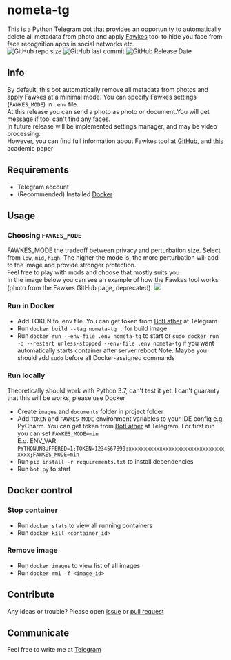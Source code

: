 # nometa-tg

This is a Python Telegram bot that provides an opportunity to automatically delete all metadata from photo and apply [Fawkes](https://github.com/Shawn-Shan/fawkes) tool to hide you face from face recognition apps in social networks etc.<br/>
![GitHub repo size](https://img.shields.io/github/repo-size/sigseg5/nometa-tg)
![GitHub last commit](https://img.shields.io/github/last-commit/sigseg5/nometa-tg)
![GitHub Release Date](https://img.shields.io/github/release-date/sigseg5/nometa-tg)

## Info

By default, this bot automatically remove all metadata from photos and apply Fawkes at a minimal mode. You can specify Fawkes settings (`FAWKES_MODE`) in `.env` file.<br>
At this release you can send a photo as photo or document.You will get message if tool can't find any faces.<br>
In future release will be implemented settings manager, and may be video processing.<br>
However, you can find full information about Fawkes tool at [GitHub](https://github.com/Shawn-Shan/fawkes), and [this](https://www.shawnshan.com/files/publication/fawkes.pdf) academic paper

## Requirements

* Telegram account
* (Recommended) Installed [Docker](https://www.docker.com/)

## Usage

### Choosing `FAWKES_MODE`

FAWKES_MODE the tradeoff between privacy and perturbation size. Select from `low`, `mid`, `high`. The higher the mode is, the more perturbation will add to the image and provide stronger protection.<br>
Feel free to play with mods and choose that mostly suits you<br>
In the image below you can see an example of how the Fawkes tool works (photo from the Fawkes GitHub page, deprecated).
![](http://sandlab.cs.uchicago.edu/fawkes/files/obama.png)

### Run in Docker

* Add TOKEN to .env file. You can get token from [BotFather](https://www.t.me/BotFather) at Telegram
* Run `docker build --tag nometa-tg .` for build image
* Run `docker run --env-file .env nometa-tg` to start or `sudo docker run -d --restart unless-stopped --env-file .env nometa-tg` if you want automatically starts container after server reboot
Note: Maybe you should add `sudo` before all Docker-assigned commands

### Run locally

Theoretically should work with Python 3.7, can't test it yet.
I can't guaranty that this will be works, please use Docker

* Create `images` and `documents` folder in project folder
* Add `TOKEN` and `FAWKES_MODE` environment variables to your IDE config e.g. PyCharm. You can get token from [BotFather](https://www.t.me/BotFather) at Telegram. For first run you can set `FAWKES_MODE=min`<br> E.g. ENV_VAR: `PYTHONUNBUFFERED=1;TOKEN=1234567890:xxxxxxxxxxxxxxxxxxxxxxxxxxxxxxxxxxx;FAWKES_MODE=min`
* Run `pip install -r requirements.txt` to install dependencies
* Run `bot.py` to start

## Docker control

### Stop container

* Run `docker stats` to view all running containers
* Run `docker kill <container_id>`

### Remove image

* Run `docker images` to view list of all images
* Run `docker rmi -f <image_id>`

## Contribute

Any ideas or trouble? Please open [issue](https://github.com/sigseg5/nometa-tg/issues) 
or [pull request](https://github.com/sigseg5/nometa-tg/pulls)

## Communicate

Feel free to write me at [Telegram](https://t.me/kirill_nk)
